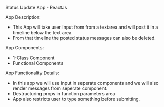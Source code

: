 Status Update App - ReactJs

App Description:
* This App will take user Input from from a textarea and will post it in a timeline below the text area.
* From that timeline the posted status messages can also be deleted.

App Components:
* 1-Class Component
* Functional Components

App Functionality Details:
* In this app we will use input in seperate components and we will also render messages from seperate component.
* Destructuring props in function parameters area
* App also restricts user to type something before submitting.

